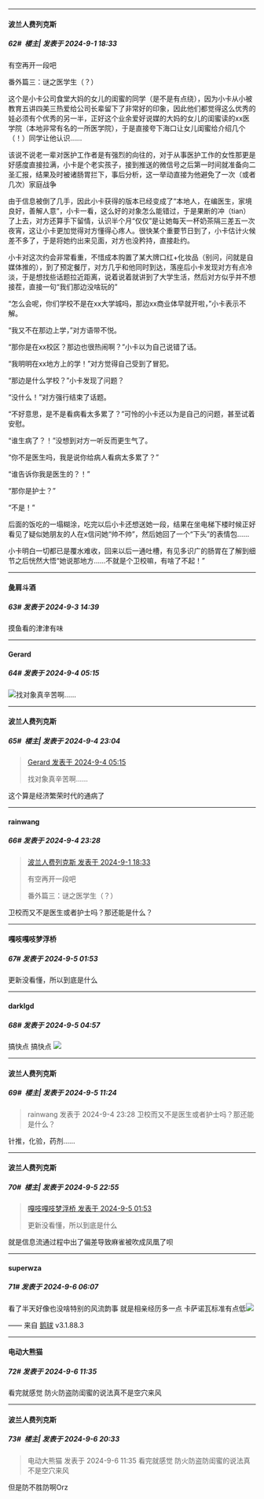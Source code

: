﻿
*****

####  波兰人费列克斯  
##### 62#         楼主| 发表于 2024-9-1 18:33

有空再开一段吧

番外篇三：谜之医学生（？）

这个是小卡公司食堂大妈的女儿的闺蜜的同学（是不是有点绕），因为小卡从小被教育五讲四美三热爱给公司长辈留下了非常好的印象，因此他们都觉得这么优秀的娃必须有个优秀的另一半，正好这个业余爱好说媒的大妈的女儿的闺蜜读的xx医学院（本地非常有名的一所医学院），于是直接夸下海口让女儿闺蜜给介绍几个（！）同学让他认识……

该说不说老一辈对医护工作者是有强烈的向往的，对于从事医护工作的女性那更是好感度直接拉满，小卡是个老实孩子，接到推送的微信号之后第一时间就准备向二圣汇报，结果及时被诸肠胃拦下，事后分析，这一举动直接为他避免了一次（或者几次）家庭战争

由于信息被倒了几手，因此小卡获得的版本已经变成了“本地人，在编医生，家境良好，善解人意”，小卡一看，这么好的对象怎么能错过，于是果断的冲（tian）了上去，对方还算手下留情，认识半个月“仅仅”是让她每天一杯奶茶隔三差五一次夜宵，这让小卡更加觉得对方懂得心疼人。很快某个重要节日到了，小卡估计火候差不多了，于是将她约出来见面，对方也没矜持，直接赴约。

小卡对这次约会非常看重，不惜成本购置了某大牌口红+化妆品（别问，问就是自媒体推的），到了预定餐厅，对方几乎和他同时到达，落座后小卡发现对方有点冷淡，于是想找些话题拉近距离，说着说着就讲到了大学生活，然后对方似乎并不想接茬，直接一句“我们那边没啥玩的”

“怎么会呢，你们学校不是在xx大学城吗，那边xx商业体早就开啦，”小卡表示不解。

“我又不在那边上学，”对方语带不悦。

“那你是在xx校区？那边也很热闹啊？”小卡以为自己说错了话。

“我明明在xx地方上的学！”对方觉得自己受到了冒犯。

“那边是什么学校？”小卡发现了问题？

“没什么！”对方强行结束了话题。

“不好意思，是不是看病看太多累了？”可怜的小卡还以为是自己的问题，甚至试着安慰。

“谁生病了？！”没想到对方一听反而更生气了。

“你不是医生吗，我是说你给病人看病太多累了？”

“谁告诉你我是医生的？！”

“那你是护士？”

“不是！”

后面的饭吃的一塌糊涂，吃完以后小卡还想送她一段，结果在坐电梯下楼时候正好看见了疑似她朋友的人在x信问她“帅不帅”，然后她回了一个“下头”的表情包……

小卡明白一切都已是覆水难收，回来以后一通吐槽，有见多识广的肠胃在了解到细节之后恍然大悟“她说那地方……不就是个卫校嘛，有啥了不起！”


*****

####  彘肩斗酒  
##### 63#       发表于 2024-9-3 14:39

摸鱼看的津津有味


*****

####  Gerard  
##### 64#       发表于 2024-9-4 05:15

<img src="https://static.saraba1st.com/image/smiley/face2017/180.png" referrerpolicy="no-referrer">找对象真辛苦啊……


*****

####  波兰人费列克斯  
##### 65#         楼主| 发表于 2024-9-4 23:04

<blockquote><a href="httphttps://bbs.saraba1st.com/2b/forum.php?mod=redirect&amp;goto=findpost&amp;pid=66105280&amp;ptid=2194665" target="_blank">Gerard 发表于 2024-9-4 05:15</a>

找对象真辛苦啊……</blockquote>
这个算是经济繁荣时代的通病了


*****

####  rainwang  
##### 66#       发表于 2024-9-4 23:28

<blockquote><a href="httphttps://bbs.saraba1st.com/2b/forum.php?mod=redirect&amp;goto=findpost&amp;pid=66082491&amp;ptid=2194665" target="_blank">波兰人费列克斯 发表于 2024-9-1 18:33</a>

有空再开一段吧

番外篇三：谜之医学生（？）</blockquote>
卫校而又不是医生或者护士吗？那还能是什么？


*****

####  嘎吱嘎吱梦浮桥  
##### 67#       发表于 2024-9-5 01:53

更新没看懂，所以到底是什么


*****

####  darklgd  
##### 68#       发表于 2024-9-5 04:57

搞快点 搞快点 <img src="https://static.saraba1st.com/image/smiley/face2017/053.png" referrerpolicy="no-referrer">


*****

####  波兰人费列克斯  
##### 69#         楼主| 发表于 2024-9-5 11:24

<blockquote>rainwang 发表于 2024-9-4 23:28
卫校而又不是医生或者护士吗？那还能是什么？</blockquote>
针推，化验，药剂……


*****

####  波兰人费列克斯  
##### 70#         楼主| 发表于 2024-9-5 22:55

<blockquote><a href="httphttps://bbs.saraba1st.com/2b/forum.php?mod=redirect&amp;goto=findpost&amp;pid=66115336&amp;ptid=2194665" target="_blank">嘎吱嘎吱梦浮桥 发表于 2024-9-5 01:53</a>

更新没看懂，所以到底是什么</blockquote>
就是信息流通过程中出了偏差导致麻雀被吹成凤凰了呗


*****

####  superwza  
##### 71#       发表于 2024-9-6 06:07

看了半天好像也没啥特别的风流韵事 就是相亲经历多一点 卡萨诺瓦标准有点低<img src="https://static.saraba1st.com/image/smiley/face2017/067.png" referrerpolicy="no-referrer">

—— 来自 [鹅球](https://www.pgyer.com/GcUxKd4w) v3.1.88.3


*****

####  电动大熊猫  
##### 72#       发表于 2024-9-6 11:35

看完就感觉 防火防盗防闺蜜的说法真不是空穴来风


*****

####  波兰人费列克斯  
##### 73#         楼主| 发表于 2024-9-6 20:33

<blockquote>电动大熊猫 发表于 2024-9-6 11:35
看完就感觉 防火防盗防闺蜜的说法真不是空穴来风</blockquote>
但是防不胜防啊Orz

